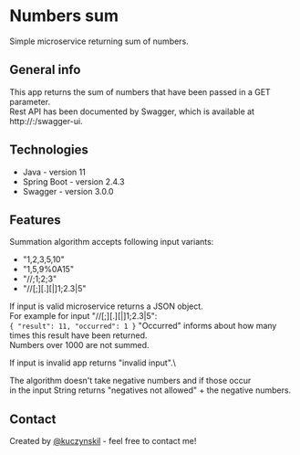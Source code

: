 # Numbers sum
Simple microservice returning sum of numbers.

## General info
This app returns the sum of numbers that have been passed in a GET parameter.\
Rest API has been documented by Swagger, which is available at http://<host>:<port>/swagger-ui.

## Technologies
* Java - version 11
* Spring Boot - version 2.4.3
* Swagger - version 3.0.0

## Features
Summation algorithm accepts following input variants:
* "1,2,3,5,10"
* "1,5,9%0A15"
* "//;1;2;3"
* "//[;][.][|]1;2.3|5"

If input is valid microservice returns a JSON object.\
For example for input "//[;][.][|]1;2.3|5":\
`{
  "result": 11,
  "occurred": 1
}`
"Occurred" informs about how many times this result have been returned.\
Numbers over 1000 are not summed.

If input is invalid app returns "invalid input".\

The algorithm doesn't take negative numbers and if those occur\
in the input String returns "negatives not allowed" + the negative numbers.


## Contact
Created by [@kuczynskil](https://www.github.com/kuczynskil) - feel free to contact me!
